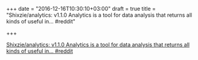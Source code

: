 +++
date = "2016-12-16T10:30:10+03:00"
draft = true
title = "Shixzie/analytics: v1.1.0 Analytics is a tool for data analysis that returns all kinds of useful in…  #reddit"

+++

<p><a href="https://t.co/CMK1s8dOqm">Shixzie/analytics: v1.1.0 Analytics is a tool for data analysis that returns all kinds of useful in…  #reddit</a></p>
